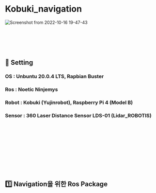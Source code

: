 # Kobuki_navigation
![Screenshot from 2022-10-16 19-47-43](https://user-images.githubusercontent.com/94280596/196031105-8ef81310-e586-401d-b083-aa7039b1802c.png)




<br><br><br><br>


## :bell: Setting
### OS : Unbuntu 20.0.4 LTS, Rapbian Buster
### Ros : Noetic Ninjemys
### Robot : Kobuki (Yujinrobot),  Raspberry Pi 4 (Model B)
### Sensor : 360 Laser Distance Sensor LDS-01 (Lidar_ROBOTIS)


<br><br><br><br><br><br><br><br><br>


## :one: Navigation을 위한 Ros Package

































